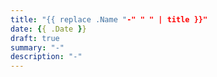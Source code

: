 ```yaml
---
title: "{{ replace .Name "-" " " | title }}"
date: {{ .Date }}
draft: true
summary: "-"
description: "-"
---
```


